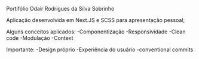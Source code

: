 Portifólio Odair Rodrigues da Silva Sobrinho

Aplicação desenvolvida em Next.JS e SCSS para apresentação pessoal;

Alguns conceitos aplicados:
-Componentização 
-Responsividade 
-Clean code
-Modulação
-Context

Importante:
-Design próprio
-Experiência do usuário
-conventional commits